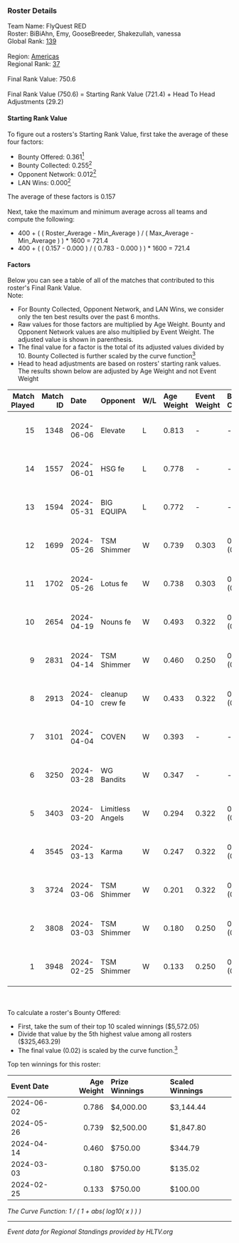 ### Roster Details<br />
Team Name: FlyQuest RED<br />
Roster: BiBiAhn, Emy, GooseBreeder, Shakezullah, vanessa<br />
Global Rank: [139](../standings_global.md)<br />
<br />
Region: [Americas]( ../standings_americas.md)<br />
Regional Rank: [37]( ../standings_americas.md)<br />
<br />
Final Rank Value:  750.6<br />
<br />
Final Rank Value (750.6) = Starting Rank Value (721.4) + Head To Head Adjustments (29.2)<br />

#### Starting Rank Value<br />
To figure out a rosters's Starting Rank Value, first take the average of these four factors:<br />
- Bounty Offered: 0.361[<sup>1</sup>](#table2)
- Bounty Collected: 0.255[<sup>2</sup>](#table1)
- Opponent Network: 0.012[<sup>2</sup>](#table1)
- LAN Wins: 0.000[<sup>2</sup>](#table1)

The average of these factors is 0.157<br />
<br />
Next, take the maximum and minimum average across all teams and compute the following:<br />
- 400 + ( ( Roster_Average - Min_Average ) / ( Max_Average - Min_Average ) ) * 1600 = 721.4
- 400 + ( ( 0.157 - 0.000 ) / ( 0.783 - 0.000 ) ) * 1600 = 721.4


#### Factors<br />
Below you can see a table of all of the matches that contributed to this roster's Final Rank Value.<br />
Note:<br />

- For Bounty Collected, Opponent Network, and LAN Wins, we consider only the ten best results over the past 6 months.
- Raw values for those factors are multiplied by Age Weight. Bounty and Opponent Network values are also multiplied by Event Weight. The adjusted value is shown in parenthesis.
- The final value for a factor is the total of its adjusted values divided by 10. Bounty Collected is further scaled by the curve function[<sup>3</sup>](#curveFunction)
- Head to head adjustments are based on rosters' starting rank values. The results shown below are adjusted by Age Weight and not Event Weight
<span id="table1"></span><br />


| Match Played | Match ID | Date       | Opponent         | W/L | Age Weight | Event Weight | Bounty Collected | Opponent Network | LAN Wins  | H2H Adj. | Roster                                           |
| -: | -: | :- | :- | :- | :- | :- | :- | :- | :- | -: | :- |
|           15 |     1348 | 2024-06-06 | Elevate          | L   | 0.813      | -            | -                | -                | -         |    -5.33 | BiBiAhn, Emy, GooseBreeder, Shakezullah, vanessa |
|           14 |     1557 | 2024-06-01 | HSG fe           | L   | 0.778      | -            | -                | -                | -         |    -9.87 | BiBiAhn, Emy, GooseBreeder, Kaoday, vanessa      |
|           13 |     1594 | 2024-05-31 | BIG EQUIPA       | L   | 0.772      | -            | -                | -                | -         |   -11.83 | BiBiAhn, Emy, GooseBreeder, Kaoday, vanessa      |
|           12 |     1699 | 2024-05-26 | TSM Shimmer      | W   | 0.739      | 0.303        | 0.020 (0.005)    | 0.199 (0.045)    | 0 (0.000) |    10.66 | BiBiAhn, Emy, GooseBreeder, Kaoday, vanessa      |
|           11 |     1702 | 2024-05-26 | Lotus fe         | W   | 0.738      | 0.303        | 0.005 (0.001)    | 0.038 (0.009)    | 0 (0.000) |     7.91 | BiBiAhn, Emy, GooseBreeder, Kaoday, vanessa      |
|           10 |     2654 | 2024-04-19 | Nouns fe         | W   | 0.493      | 0.322        | 0.003 (0.001)    | 0.035 (0.006)    | 0 (0.000) |     5.35 | BiBiAhn, Emy, GooseBreeder, Kaoday, vanessa      |
|            9 |     2831 | 2024-04-14 | TSM Shimmer      | W   | 0.460      | 0.250        | 0.020 (0.002)    | 0.199 (0.023)    | 0 (0.000) |     6.81 | BiBiAhn, Emy, GooseBreeder, Kaoday, vanessa      |
|            8 |     2913 | 2024-04-10 | cleanup crew fe  | W   | 0.433      | 0.322        | 0.002 (0.000)    | 0.021 (0.003)    | 0 (0.000) |     4.58 | BiBiAhn, Emy, GooseBreeder, Kaoday, vanessa      |
|            7 |     3101 | 2024-04-04 | COVEN            | W   | 0.393      | -            | -                | -                | 0 (0.000) |     2.81 | BiBiAhn, Emy, GooseBreeder, Kaoday, vanessa      |
|            6 |     3250 | 2024-03-28 | WG Bandits       | W   | 0.347      | -            | -                | -                | 0 (0.000) |     3.68 | BiBiAhn, Emy, GooseBreeder, Kaoday, vanessa      |
|            5 |     3403 | 2024-03-20 | Limitless Angels | W   | 0.294      | 0.322        | 0.003 (0.000)    | 0.049 (0.005)    | 0 (0.000) |     3.58 | BiBiAhn, Emy, GooseBreeder, Kaoday, vanessa      |
|            4 |     3545 | 2024-03-13 | Karma            | W   | 0.247      | 0.322        | 0.004 (0.000)    | 0.073 (0.006)    | 0 (0.000) |     3.10 | BiBiAhn, Emy, GooseBreeder, Kaoday, vanessa      |
|            3 |     3724 | 2024-03-06 | TSM Shimmer      | W   | 0.201      | 0.322        | 0.020 (0.001)    | 0.199 (0.013)    | 0 (0.000) |     2.99 | BiBiAhn, Emy, GooseBreeder, Kaoday, vanessa      |
|            2 |     3808 | 2024-03-03 | TSM Shimmer      | W   | 0.180      | 0.250        | 0.020 (0.001)    | 0.199 (0.009)    | -         |     2.73 | BiBiAhn, Emy, GooseBreeder, Kaoday, vanessa      |
|            1 |     3948 | 2024-02-25 | TSM Shimmer      | W   | 0.133      | 0.250        | 0.020 (0.001)    | 0.199 (0.007)    | -         |     2.04 | BiBiAhn, Emy, GooseBreeder, Kaoday, vanessa      |

<br />
<span id="table2"></span><br />
To calculate a roster's Bounty Offered:<br />

- First, take the sum of their top 10 scaled winnings ($5,572.05)
- Divide that value by the 5th highest value among all rosters ($325,463.29)
- The final value (0.02) is scaled by the curve function.[<sup>3</sup>](#curveFunction)

Top ten winnings for this roster:<br />

| Event Date | Age Weight | Prize Winnings | Scaled Winnings |
| :- | -: | :- | :- |
| 2024-06-02 |      0.786 | $4,000.00      | $3,144.44       |
| 2024-05-26 |      0.739 | $2,500.00      | $1,847.80       |
| 2024-04-14 |      0.460 | $750.00        | $344.79         |
| 2024-03-03 |      0.180 | $750.00        | $135.02         |
| 2024-02-25 |      0.133 | $750.00        | $100.00         |


<span id="curveFunction"></span>_The Curve Function: 1 / ( 1 + abs( log10( x ) ) )_<br />

---
_Event data for Regional Standings provided by HLTV.org_<br />
